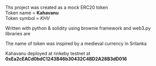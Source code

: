 Ths project was created as a mock ERC20 token <br>
Token name = **Kahavanu** <br>
Token symbol = *KHV* <br>

Written with python & solidity using brownie framework and web3.py libraries are <br>

The name of token was inspired by a medieval currency in Srilanka

Kahavanu deployed at rinkeby testnet at **0xEa2cEACd0bdC1243B46b30432C4BD2A28B3dD016**


